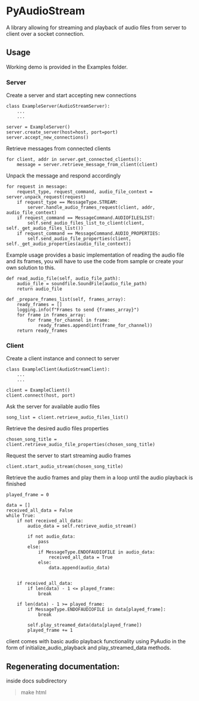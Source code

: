 # PyAudioStream
A library allowing for streaming and playback of audio files from server to client over a socket connection.

## Usage
Working demo is provided in the Examples folder.
### Server

Create a server and start accepting new connections
```
class ExampleServer(AudioStreamServer):
    ...
    ...

server = ExampleServer()
server.create_server(host=host, port=port)
server.accept_new_connections()
```

Retrieve messages from connected clients
```
for client, addr in server.get_connected_clients():
    message = server.retrieve_message_from_client(client)
```

Unpack the message and respond accordingly
```
for request in message:
    request_type, request_command, audio_file_context = server.unpack_request(request)
    if request_type == MessageType.STREAM:
        server.handle_audio_frames_request(client, addr, audio_file_context)
    if request_command == MessageCommand.AUDIOFILESLIST:
        self.send_audio_files_list_to_client(client, self._get_audio_files_list())
    if request_command == MessageCommand.AUDIO_PROPERTIES:
        self.send_audio_file_properties(client, self._get_audio_properties(audio_file_context))
```

Example usage provides a basic implementation of reading the audio file and its frames, you will have to use the
code from sample or create your own solution to this.
```
def read_audio_file(self, audio_file_path):
    audio_file = soundfile.SoundFile(audio_file_path)
    return audio_file

def _prepare_frames_list(self, frames_array):
    ready_frames = []
    logging.info(f"Frames to send {frames_array}")
    for frame in frames_array:
        for frame_for_channel in frame:
            ready_frames.append(int(frame_for_channel))
    return ready_frames
```

### Client

Create a client instance and connect to server
```
class ExampleClient(AudioStreamClient):
    ...
    ...

client = ExampleClient()
client.connect(host, port)
```

Ask the server for available audio files
```
song_list = client.retrieve_audio_files_list()
```

Retrieve the desired audio files properties
```
chosen_song_title = client.retrieve_audio_file_properties(chosen_song_title)
```

Request the server to start streaming audio frames
```
client.start_audio_stream(chosen_song_title)
```

Retrieve the audio frames and play them in a loop until the audio playback is finished
```
played_frame = 0

data = []
received_all_data = False
while True:
    if not received_all_data:
        audio_data = self.retrieve_audio_stream()

        if not audio_data:
            pass
        else:
            if MessageType.ENDOFAUDIOFILE in audio_data:
                received_all_data = True
            else:
                data.append(audio_data)


    if received_all_data:
        if len(data) - 1 <= played_frame:
            break

    if len(data) - 1 >= played_frame:
        if MessageType.ENDOFAUDIOFILE in data[played_frame]:
            break

        self.play_streamed_data(data[played_frame])
        played_frame += 1
```

client comes with basic audio playback functionality using PyAudio in the form of initialize_audio_playback and
play_streamed_data methods.

## Regenerating documentation:

inside docs subdirectory
> make html 